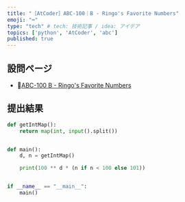 ```yaml
---
title: "［AtCoder］ABC-100｜B - Ringo's Favorite Numbers"
emoji: "⌨️"
type: "tech" # tech: 技術記事 / idea: アイデア
topics: ['python', 'AtCoder', 'abc']
published: true
---
```


## 設問ページ

- 🔗[ABC-100 B - Ringo's Favorite Numbers](https://atcoder.jp/contests/abc100/tasks/abc100_b)

## 提出結果

```python
def getIntMap():
    return map(int, input().split())


def main():
    d, n = getIntMap()

    print(100 ** d * (n if n < 100 else 101))


if __name__ == "__main__":
    main()
```
